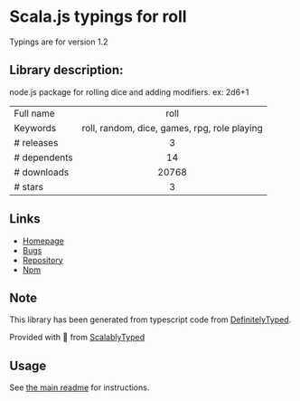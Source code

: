 
# Scala.js typings for roll

Typings are for version 1.2

## Library description:
node.js package for rolling dice and adding modifiers. ex: 2d6+1

|                    |                 |
| ------------------ | :-------------: |
| Full name          | roll |
| Keywords           | roll, random, dice, games, rpg, role playing |
| # releases         | 3 |
| # dependents       | 14 |
| # downloads        | 20768 |
| # stars            | 3 |

## Links
- [Homepage](https://github.com/troygoode/node-roll/)
- [Bugs](https://github.com/TroyGoode/node-roll/issues)
- [Repository](https://github.com/troygoode/node-roll)
- [Npm](https://www.npmjs.com/package/roll)
    


## Note
This library has been generated from typescript code from [DefinitelyTyped](https://definitelytyped.org).

Provided with :purple_heart: from [ScalablyTyped](https://github.com/oyvindberg/ScalablyTyped)

## Usage
See [the main readme](../../readme.md) for instructions.


